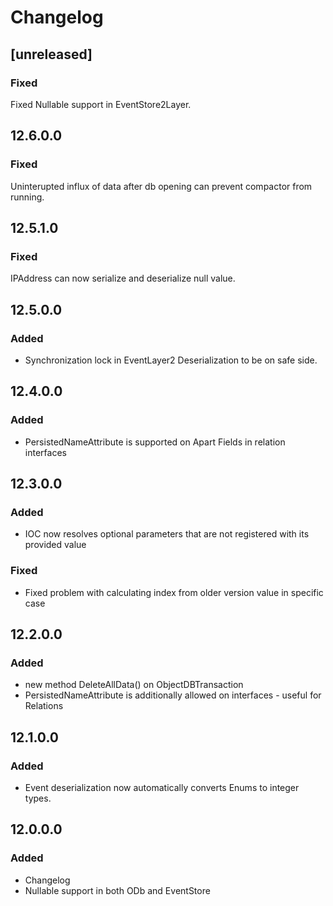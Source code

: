 # Changelog

## [unreleased]

### Fixed

Fixed Nullable support in EventStore2Layer.

## 12.6.0.0

### Fixed

Uninterupted influx of data after db opening can prevent compactor from running.

## 12.5.1.0

### Fixed

IPAddress can now serialize and deserialize null value.

## 12.5.0.0

### Added

*   Synchronization lock in EventLayer2 Deserialization to be on safe side.

## 12.4.0.0

### Added

*   PersistedNameAttribute is supported on Apart Fields in relation interfaces

## 12.3.0.0

### Added

*   IOC now resolves optional parameters that are not registered with its provided value

### Fixed

*   Fixed problem with calculating index from older version value in specific case

## 12.2.0.0

### Added

*   new method DeleteAllData() on ObjectDBTransaction
*   PersistedNameAttribute is additionally allowed on interfaces - useful for Relations

## 12.1.0.0

### Added

*   Event deserialization now automatically converts Enums to integer types.

## 12.0.0.0

### Added

*   Changelog
*   Nullable support in both ODb and EventStore
